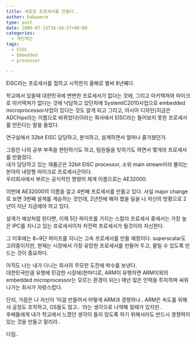 ```yaml
---
title: 새로운 프로세서를 만들다..
author: babyworm
type: post
date: 2006-07-15T16:58:57+00:00
categories:
  - 개인적인
tags:
  - EISC
  - Embedded
  - processor

---
```

EISC라는 프로세서를 접하고 시작한지 올해로 벌써 8년째다. 

학교에서 있을때 대한민국에 변변한 프로세서가 없다는 것에, 그리고 아키텍쳐와 마이크로 아키텍쳐가 없다는 것에 낙담하고 있던차에 SystemIC2010사업으로 embedded microprocessor사업이 있다는 것도 알게 되고 그리고, 아시아 디자인(지금은 ADChips라는 이름으로 바뀌었다)이라는 회사에서 EISC라는 들어보지 못한 프로세서를 만든다는 말을 들었다.

연구실에서 32bit EISC 담당하고, 분석하고, 설계하면서 얼마나 즐거웠던가.

그동안 나의 공부 부족을 한탄하기도 하고, 팀원들을 탓하기도 하면서 몇개의 프로세서를 만들었다.  
내가 담당하고 있는 제품군은 32bit EISC processor, 소위 main stream이라 불리는 분야의 내장형 마이크로 프로세서군이다.  
우리회사에서 부르는 공식적인 명령어 체계 이름으로는 AE32000. 

이번에 AE32000의 이름을 걸고 4번째 프로세서를 만들고 있다. 사실 major change로 보면 3번째 설계를 계승하는 것인데, 2년전에 해야 했을 일을 나 자신의 방황으로 2년이 지난 지금에야 하고 있다.

설계가 예상처럼 된다면, 이제 5단 파이프를 가지는 스칼라 프로세서 중에서는 가장 높은 IPC를 지니고 있는 프로세서이자 저전력 프로세서가 될것이라 자신한다.

그 이후에는 8~9단 파이프를 지니는 고속 프로세서를 만들 예정이다. superscalar도 고려중이지만, 현재는 시장에서 가장 유망한 프로세서를 만들어 두고, 팔릴 수 있도록 만드는 것이 중요하다.

아직도 나는 내가 다니는 회사의 무모한 도전에 박수를 보낸다.  
대한민국만큼 유행에 민감한 시장에(한마디로, ARM이 유행하면 ARM이외의 embedded microprocessor는 모르는 환경이 되는) 매년 많은 인력을 투자하며 싸워 나가는 회사가 자랑스럽다.

단지, 가끔은 나 자신이 &#8216;이걸 만들어서 어떻게 ARM과 경쟁하나.. ARM은 속도를 위해서 공정도 조작하고, OS들도 많고.. &#8216;라는 생각으로 나약해 질때가 있지만..  
후배들에게 내가 학교에서 느꼈던 생각이 들지 않도록 하기 위해서라도 반드시 경쟁력이 있는 것을 만들고 말리라..

다짐..
